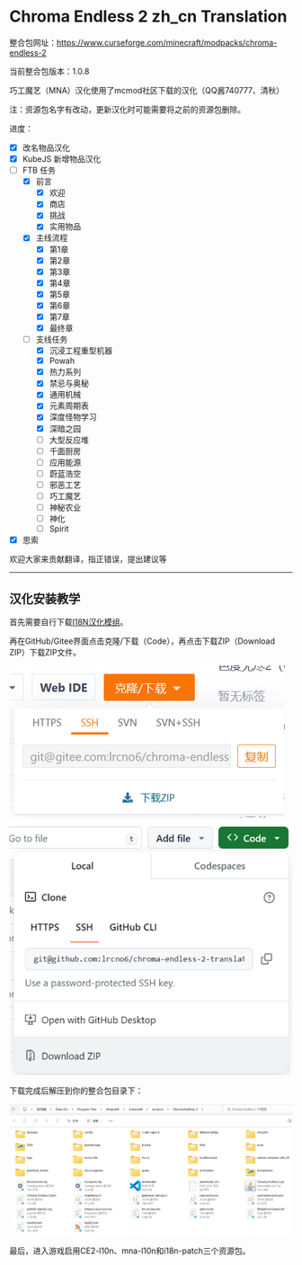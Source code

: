 # Chroma Endless 2 zh_cn Translation

整合包网址：https://www.curseforge.com/minecraft/modpacks/chroma-endless-2

当前整合包版本：1.0.8

巧工魔艺（MNA）汉化使用了mcmod社区下载的汉化（QQ酱740777、清秋）

注：资源包名字有改动，更新汉化时可能需要将之前的资源包删除。

进度：

- [x] 改名物品汉化
- [x] KubeJS 新增物品汉化
- [ ] FTB 任务
	- [x] 前言
		- [x] 欢迎
		- [x] 商店
		- [x] 挑战
		- [x] 实用物品
	- [x] 主线流程
		- [x] 第1章
		- [x] 第2章
		- [x] 第3章
		- [x] 第4章
		- [x] 第5章
		- [x] 第6章
		- [x] 第7章
		- [x] 最终章
	- [ ] 支线任务
		- [x] 沉浸工程重型机器
		- [x] Powah
		- [x] 热力系列
		- [x] 禁忌与奥秘
		- [x] 通用机械
		- [x] 元素周期表
		- [x] 深度怪物学习
		- [x] 深暗之园
		- [ ] 大型反应堆
		- [ ] 千面厨房
		- [ ] 应用能源
		- [ ] 蔚蓝浩空
		- [ ] 邪恶工艺
		- [ ] 巧工魔艺
		- [ ] 神秘农业
		- [ ] 神化
		- [ ] Spirit
- [x] 思索

欢迎大家来贡献翻译，指正错误，提出建议等

---

## 汉化安装教学

首先需要自行下载[I18N汉化模组](https://www.modrinth.com/mod/i18nupdatemod/versions)。

再在GitHub/Gitee界面点击克隆/下载（Code），再点击下载ZIP（Download ZIP）下载ZIP文件。

![Gitee下载](gitee-download.png)
![GitHub下载](github-download.png)

下载完成后解压到你的整合包目录下：

![整合包目录](modpack-folder.png)

最后，进入游戏启用CE2-l10n、mna-l10n和i18n-patch三个资源包。
